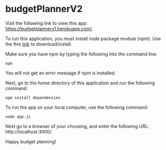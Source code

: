 # budgetPlannerV2

Visit the following link to view this app: https://budgetplannerv1.herokuapp.com/

To run this application, you must install node package module (npm). Use the this [link](https://www.npmjs.com/get-npm) to download/install. 

Make sure you have npm by typing the following into the command line:
```
npm
```
You will not get an error message if npm is installed.

Next, go to the home directory of this application and run the following command:
```
npm install dependencies
```

To run the app on your local computer, use the following command:
```
node app.js
```

Next go to a browser of your choosing, and enter the following URL: http://localhost:3000/

Happy budget planning!